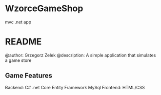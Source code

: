 # WzorceGameShop
mvc .net app

# README

@author: Grzegorz Zelek
@description: A simple application that simulates a game store




## Game Features
Backend:
C#
.net Core
Entity Framework
MySql
Frontend:
HTML/CSS
